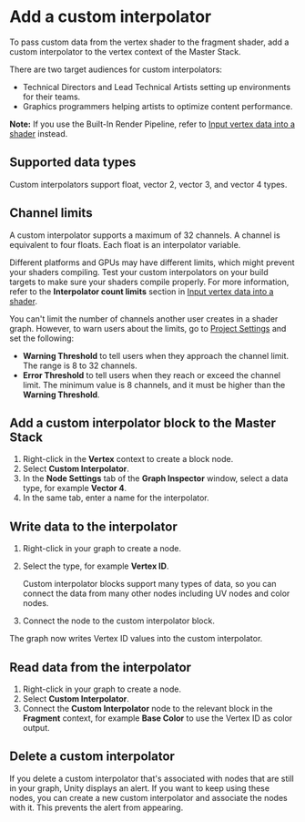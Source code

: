# Add a custom interpolator

To pass custom data from the vertex shader to the fragment shader, add a custom interpolator to the vertex context of the Master Stack.

There are two target audiences for custom interpolators:

* Technical Directors and Lead Technical Artists setting up environments for their teams.
* Graphics programmers helping artists to optimize content performance.

**Note:** If you use the Built-In Render Pipeline, refer to [Input vertex data into a shader](https://docs.unity3d.com/Manual/SL-VertexProgramInputs.html) instead.

## Supported data types

Custom interpolators support float, vector 2, vector 3, and vector 4 types.

## Channel limits

A custom interpolator supports a maximum of 32 channels. A channel is equivalent to four floats. Each float is an interpolator variable.

Different platforms and GPUs may have different limits, which might prevent your shaders compiling. Test your custom interpolators on your build targets to make sure your shaders compile properly. For more information, refer to the **Interpolator count limits** section in [Input vertex data into a shader](https://docs.unity3d.com/Manual/SL-VertexProgramInputs.html).

You can't limit the number of channels another user creates in a shader graph. However, to warn users about the limits, go to [Project Settings](https://docs.unity3d.com/Manual/comp-ManagerGroup.html) and set the following:

- **Warning Threshold** to tell users when they approach the channel limit. The range is 8 to 32 channels.
- **Error Threshold** to tell users when they reach or exceed the channel limit. The minimum value is 8 channels, and it must be higher than the **Warning Threshold**.

## Add a custom interpolator block to the Master Stack

1. Right-click in the **Vertex** context to create a block node.
2. Select **Custom Interpolator**.
3. In the **Node Settings** tab of the **Graph Inspector** window, select a data type, for example **Vector 4**.
4. In the same tab, enter a name for the interpolator.

## Write data to the interpolator

1. Right-click in your graph to create a node.
2. Select the type, for example **Vertex ID**.

    Custom interpolator blocks support many types of data, so you can connect the data from many other nodes including UV nodes and color nodes.

3. Connect the node to the custom interpolator block.

The graph now writes Vertex ID values into the custom interpolator.

## Read data from the interpolator

1. Right-click in your graph to create a node.
2. Select **Custom Interpolator**.
3. Connect the **Custom Interpolator** node to the relevant block in the **Fragment** context, for example **Base Color** to use the Vertex ID as color output.

## Delete a custom interpolator

If you delete a custom interpolator that's associated with nodes that are still in your graph, Unity displays an alert. If you want to keep using these nodes, you can create a new custom interpolator and associate the nodes with it. This prevents the alert from appearing.
